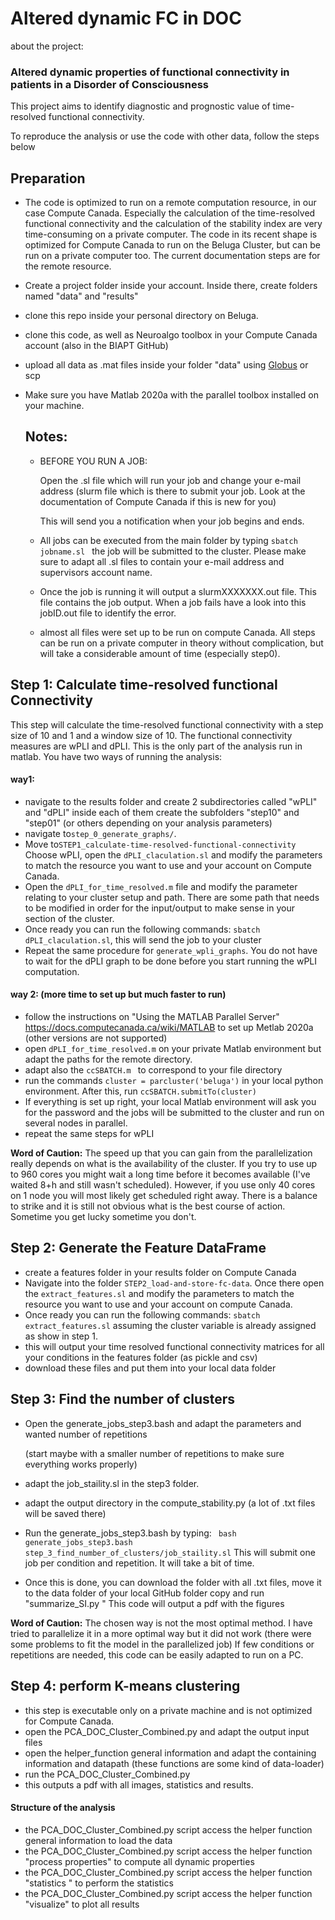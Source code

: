 # Altered dynamic FC in DOC
about the project: 
### Altered dynamic properties of functional connectivity in patients in a Disorder of Consciousness 
This project aims to identify diagnostic and prognostic value of time-resolved functional connectivity. 

To reproduce the analysis or use the code with other data, follow the steps below

## Preparation 
- The code is optimized to run on a remote computation resource, in our case Compute Canada. Especially the calculation of the time-resolved functional connectivity and the calculation of the stability index are very time-consuming on a private computer. The code in its recent shape is optimized for Compute Canada to run on the Beluga Cluster, but can be run on a private computer too. The current documentation steps are for the remote resource. 

- Create a project folder inside your account. Inside there, create folders named "data" and "results"

- clone this repo inside your personal directory on Beluga. 

- clone this code, as well as Neuroalgo toolbox in your Compute Canada account (also in the BIAPT GitHub)

- upload all data as .mat files inside your folder "data" using [Globus](https://globus.computecanada.ca/) or scp

- Make sure you have Matlab 2020a with the parallel toolbox installed on your machine. 

  ## Notes:

  - BEFORE YOU RUN A JOB: 

    Open the .sl file which will run your job and change your e-mail address (slurm file which is there to submit your job. Look at the documentation of Compute Canada if this is new for you) 

    This will send you a notification when your job begins and ends. 

  - All jobs can be executed from the main folder by typing  `sbatch jobname.sl `  the job will be submitted to the cluster. Please make sure to adapt all .sl files to contain your e-mail address and supervisors account name. 

  - Once the job is running it will output a slurmXXXXXXX.out file. This file contains the job output. When a job fails have a look into this jobID.out file to identify the error.   

  - almost all files were set up to be run on compute Canada. All steps can be run on a private computer in theory without complication, but will take a considerable amount of time (especially step0). 

## Step 1: Calculate time-resolved functional Connectivity

This step will calculate the time-resolved functional connectivity with a step size of 10 and 1 and a window size of 10. The functional connectivity measures are wPLI and dPLI. This is the only part of the analysis run in matlab. You have two ways of running the analysis:  

#### way1:  

- navigate to the results folder and create 2 subdirectories called "wPLI" and "dPLI" inside each of them create the subfolders "step10" and "step01"  (or others depending on your analysis parameters)
-  navigate to`step_0_generate_graphs/`.
- Move to`STEP1_calculate-time-resolved-functional-connectivity ` Choose wPLI, open the `dPLI_claculation.sl` and modify the parameters to match the resource you want to use and your account on Compute Canada.
- Open the `dPLI_for_time_resolved.m` file and modify the parameter relating to your cluster setup and path. There are some path that needs to be modified in order for the input/output to make sense in your section of the cluster. 
- Once ready you can run the following commands: `sbatch  dPLI_claculation.sl`, this will send the job to your cluster
- Repeat the same procedure for `generate_wpli_graphs`. You do not have to wait for the dPLI graph to be done before you start running the wPLI computation.

#### way 2: (more time to set up but much faster to run) 

- follow the instructions on "Using the MATLAB Parallel Server" https://docs.computecanada.ca/wiki/MATLAB to set up Metlab 2020a (other versions are not supported) 
- open  `dPLI_for_time_resolved.m` on your private Matlab environment but adapt the paths for the remote directory.  
- adapt also the `ccSBATCH.m `  to correspond to your file directory
- run the commands `cluster = parcluster('beluga')` in your local python environment. After this, run `ccSBATCH.submitTo(cluster)`
- If everything is set up right, your local Matlab environment will ask you for the password and the jobs will be submitted to the cluster and run on several nodes in parallel. 
- repeat the same steps for wPLI

**Word of Caution:** The speed up that you can gain from the parallelization really depends on what is the availability of the cluster. If you try to use up to 960 cores you might wait a long time before it becomes available (I've waited 8+h and still wasn't scheduled). However, if you use only 40 cores on 1 node you will most likely get scheduled right away. There is a balance to strike and it is still not obvious what is the best course of action. Sometime you get lucky sometime you don't.



## Step 2: Generate the Feature DataFrame
- create a features folder in your results folder on Compute Canada
- Navigate into the folder `STEP2_load-and-store-fc-data`. Once there open the `extract_features.sl` and modify the parameters to match the resource you want to use and your account on compute Canada. 
- Once ready you can run the following commands: `sbatch extract_features.sl` assuming the cluster variable is already assigned as show in step 1.
- this will output your time resolved functional connectivity matrices for all your conditions in the features folder (as pickle and csv)
- download these files and put them into your local data folder



## Step 3: Find the number of clusters

- Open the generate_jobs_step3.bash and adapt the parameters and wanted number of repetitions

  (start maybe with a smaller number of repetitions to make sure everything works properly)

- adapt the job_staility.sl in the step3 folder. 

- adapt the output directory in the compute_stability.py (a lot of .txt files will be saved there)

- Run the generate_jobs_step3.bash by typing: ` bash generate_jobs_step3.bash step_3_find_number_of_clusters/job_staility.sl` This will submit one job per condition and repetition. It will take a bit of time. 

- Once this is done, you can download the folder with all .txt files, move it to the data folder of your local GitHub folder copy and run "summarize_SI.py " This code will output a pdf with the figures

**Word of Caution:** The chosen way is not the most optimal method. I have tried to parallelize it in a more optimal way but it did not work (there were some problems to fit the model in the parallelized job) If few conditions or repetitions are needed, this code can be easily adapted to run on a PC.  



## Step 4: perform K-means clustering

- this step is executable only on a private machine and is not optimized for Compute Canada. 
- open the PCA_DOC_Cluster_Combined.py and adapt the output input files 
- open the helper_function general information and adapt the containing information and datapath (these functions are some kind of data-loader)
- run the PCA_DOC_Cluster_Combined.py 
- this outputs a pdf with all images, statistics and results. 

 

#### Structure of the analysis 

- the PCA_DOC_Cluster_Combined.py script access the helper function  general information to load the data
- the PCA_DOC_Cluster_Combined.py script access the helper function  "process properties" to compute all dynamic properties 
- the PCA_DOC_Cluster_Combined.py script access the helper function  "statistics " to perform the statistics
- the PCA_DOC_Cluster_Combined.py script access the helper function  "visualize" to plot all results